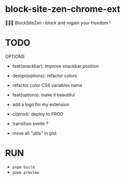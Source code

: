 # block-site-zen-chrome-ext

🧘🏻‍♂️ BlockSiteZen : block and regain your freedom !

# TODO

OPTIONS

- feat(snackbar): improve snackbar position
- design(options): refactor colors
- refactor color CSS variables name
- feat(options): make it beautiful
- add a logo for my extension
- ci(prod): deploy to PROD

- transition svelte ?
- move all "utils" in gist

# RUN

- `pnpm build`
- `pnpm preview`
